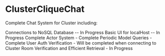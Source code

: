 # ClusterCliqueChat

Complete Chat System for Cluster including:

Connections to NoSQL Database -- In Progress
Basic UI for localHost -- In Progress
Complete Actor System - Complete
Periodic Model Queries - Complete
User Auth Verification - Will be completed when connecting to Cluster
Room Verification and Efficient Retrieval - In Progress
